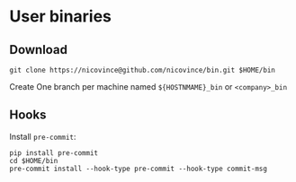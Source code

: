 # User binaries
## Download

```
git clone https://nicovince@github.com/nicovince/bin.git $HOME/bin
```

Create One branch per machine named `${HOSTNMAME}_bin` or `<company>_bin`

## Hooks
Install `pre-commit`:
```
pip install pre-commit
cd $HOME/bin
pre-commit install --hook-type pre-commit --hook-type commit-msg
```
